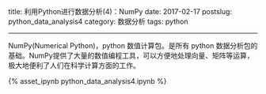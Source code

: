 title: 利用Python进行数据分析(4)：NumPy
date: 2017-02-17
postslug: python_data_analysis4
category: 数据分析
tags: python

---

NumPy(Numerical Python)，python 数值计算包。是所有 python 数据分析包的基础。NumPy提供了大量的数值编程工具，可以方便地处理向量、矩阵等运算，极大地便利了人们在科学计算方面的工作。

<!-- more -->

{% asset_ipynb python_data_analysis4.ipynb %}



